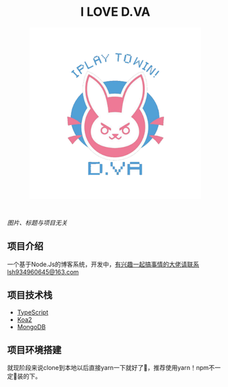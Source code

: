 <h1 align="center"> I LOVE D.VA </h1>

<p align="center">
  <img align="center" src="./MarkDownPic/timg.png" style="width: 400px;height: 400px;">
</p>

<br>

*图片、标题与项目无关*

## 项目介绍

一个基于Node.Js的博客系统，开发中，有兴趣一起搞事情的大佬请联系lsh934960645@163.com

## 项目技术栈

* [TypeScript](https://www.typescriptlang.org/)
* [Koa2](http://koajs.com/)
* [MongoDB](https://docs.mongodb.com/manual/installation/?jmp=footer&_ga=2.37828070.497966747.1524038808-1016953151.1524038808)

## 项目环境搭建

就现阶段来说clone到本地以后直接yarn一下就好了，推荐使用yarn！npm不一定装的下。
